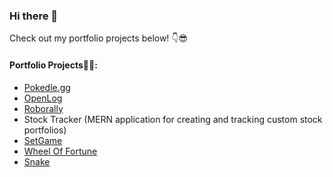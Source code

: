 ### Hi there 👋
Check out my portfolio projects below! 👇😎

#### Portfolio Projects👨‍💻:
- [Pokedle.gg](https://pokedle.gg/)
- [OpenLog](https://github.com/gabr0236/OpenLog)
- [Roborally](https://github.com/gabr0236/Roborally)
- Stock Tracker (MERN application for creating and tracking custom stock portfolios)
- [SetGame](https://github.com/gabr0236/SetGame)
- [Wheel Of Fortune](https://github.com/gabr0236/Wheel-of-Fortune)
- [Snake](https://github.com/gabr0236/Snake)

<!--
**gabr0236/gabr0236** is a ✨ _special_ ✨ repository because its `README.md` (this file) appears on your GitHub profile.

![Gabriel's GitHub stats](https://github-readme-stats.vercel.app/api?username=gabr0236&count_private=true)

Here are some ideas to get you started:

- 🔭 I’m currently working on ...
- 🌱 I’m currently learning ...
- 👯 I’m looking to collaborate on ...
- 🤔 I’m looking for help with ...
- 💬 Ask me about ...
- 📫 How to reach me: ...
- 😄 Pronouns: ...
- ⚡ Fun fact: ...
-->
